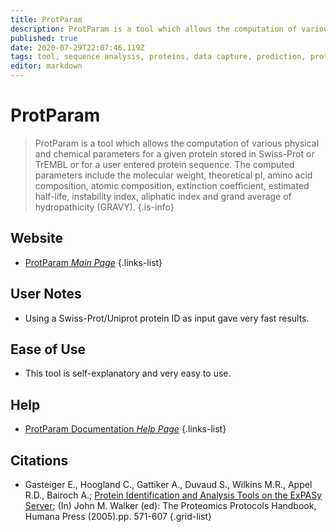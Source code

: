 ```yaml
---
title: ProtParam
description: ProtParam is a tool which allows the computation of various physical and chemical parameters for a given protein stored in Swiss-Prot or TrEMBL or for a user entered protein sequence. 
published: true
date: 2020-07-29T22:07:46.119Z
tags: tool, sequence analysis, proteins, data capture, prediction, protein, computational biology, residue
editor: markdown
---
```


# ProtParam

> ProtParam is a tool which allows the computation of various physical and chemical parameters for a given protein stored in Swiss-Prot or TrEMBL or for a user entered protein sequence. The computed parameters include the molecular weight, theoretical pI, amino acid composition, atomic composition, extinction coefficient, estimated half-life, instability index, aliphatic index and grand average of hydropathicity (GRAVY).
{.is-info}

 

## Website 

- [ProtParam *Main Page*](https://web.expasy.org/protparam/)
 {.links-list}


## User Notes

- Using a Swiss-Prot/Uniprot protein ID as input gave very fast results. 

## Ease of Use

- This tool is self-explanatory and very easy to use.

## Help

- [ProtParam Documentation *Help Page*](https://web.expasy.org/protparam/protparam-doc.html)
{.links-list}

## Citations

- Gasteiger E., Hoogland C., Gattiker A., Duvaud S., Wilkins M.R., Appel R.D., Bairoch A.; [Protein Identification and Analysis Tools on the ExPASy Server](http://www.springer.com/life+sciences/biochemistry+%26+biophysics/book/978-1-58829-343-5); (In) John M. Walker (ed): The Proteomics Protocols Handbook, Humana Press (2005).pp. 571-607 
{.grid-list}